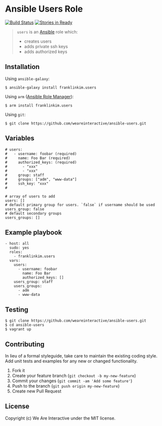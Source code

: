 # Ansible Users Role

[![Build Status](https://travis-ci.org/weareinteractive/ansible-users.png?branch=master)](https://travis-ci.org/weareinteractive/ansible-users)
[![Stories in Ready](https://badge.waffle.io/weareinteractive/ansible-users.svg?label=ready&title=Ready)](http://waffle.io/weareinteractive/ansible-users)

> `users` is an [Ansible](http://www.ansible.com) role which:
> 
> * creates users
> * adds private ssh keys
> * adds authorized keys

## Installation

Using `ansible-galaxy`:

```
$ ansible-galaxy install franklinkim.users
```

Using `arm` ([Ansible Role Manager](https://github.com/mirskytech/ansible-role-manager/)):

```
$ arm install franklinkim.users
```

Using `git`:

```
$ git clone https://github.com/weareinteractive/ansible-users.git
```

## Variables

```
# users:
#   - username: foobar (required)
#     name: Foo Bar (required)
#     authorized_keys: (required)
#       - "xxx"
#       - "xxx"
#     group: staff
#     groups: ["adm", "www-data"]
#     ssh_key: "xxx"
#

# array of users to add
users: []
# default primary group for users. `false` if username should be used
users_group: false
# default secondary groups
users_groups: []
```

## Example playbook

```
- host: all
  sudo: yes
  roles: 
    - franklinkim.users
  vars:
    users:
      - username: foobar
        name: Foo Bar
        authorized_keys: []
    users_group: staff
    users_groups:
      - adm
      - www-data
```

## Testing

```
$ git clone https://github.com/weareinteractive/ansible-users.git
$ cd ansible-users
$ vagrant up
```

## Contributing

In lieu of a formal styleguide, take care to maintain the existing coding style. Add unit tests and examples for any new or changed functionality.

1. Fork it
2. Create your feature branch (`git checkout -b my-new-feature`)
3. Commit your changes (`git commit -am 'Add some feature'`)
4. Push to the branch (`git push origin my-new-feature`)
5. Create new Pull Request

## License
Copyright (c) We Are Interactive under the MIT license.

